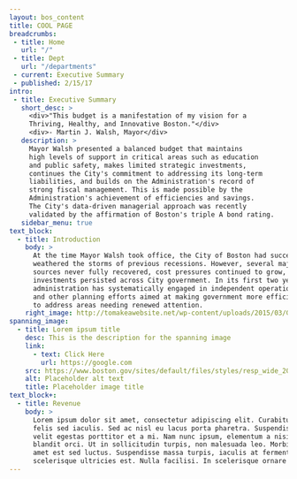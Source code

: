 ```yaml
---
layout: bos_content
title: COOL PAGE
breadcrumbs:
 - title: Home
   url: "/"
 - title: Dept
   url: "/departments"
 - current: Executive Summary
 - published: 2/15/17
intro:
 - title: Executive Summary
   short_desc: >
     <div>"This budget is a manifestation of my vision for a
     Thriving, Healthy, and Innovative Boston."</div>
     <div>- Martin J. Walsh, Mayor</div>
   description: >
     Mayor Walsh presented a balanced budget that maintains 
     high levels of support in critical areas such as education 
     and public safety, makes limited strategic investments,
     continues the City's commitment to addressing its long-term
     liabilities, and builds on the Administration's record of 
     strong fiscal management. This is made possible by the 
     Administration's achievement of efficiencies and savings. 
     The City's data-driven managerial approach was recently 
     validated by the affirmation of Boston's triple A bond rating.
   sidebar_menu: true
text_block:
  - title: Introduction
    body: >
      At the time Mayor Walsh took office, the City of Boston had successfully 
      weathered the storms of previous recessions. However, several major revenue
      sources never fully recovered, cost pressures continued to grow, and deferred
      investments persisted across City government. In its first two years, the 
      administration has systematically engaged in independent operational reviews
      and other planning efforts aimed at making government more efficient in order 
      to address areas needing renewed attention.
    right_image: http://tomakeawebsite.net/wp-content/uploads/2015/03/Google-charts-plugin.jpg
spanning_image:
  - title: Lorem ipsum title
    desc: This is the description for the spanning image
    link:
      - text: Click Here
        url: https://google.com
    src: https://www.boston.gov/sites/default/files/styles/resp_wide_2000x800custom_boston_wide_1x/public/winter_swimming_10.jpg?itok=W91jOE5G&timestamp=1452037695    
    alt: Placeholder alt text
    title: Placeholder image title
text_block+:
  - title: Revenue
    body: >
      Lorem ipsum dolor sit amet, consectetur adipiscing elit. Curabitur suscipit id 
      felis sed iaculis. Sed ac nisl eu lacus porta pharetra. Suspendisse a tortor vel 
      velit egestas porttitor et a mi. Nam nunc ipsum, elementum a nisi nec, scelerisque 
      blandit orci. Ut in sollicitudin turpis, non malesuada leo. Morbi vehicula sit 
      amet est sed luctus. Suspendisse massa turpis, iaculis at fermentum placerat, 
      scelerisque ultricies est. Nulla facilisi. In scelerisque ornare tincidunt.
---
```


